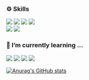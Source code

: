 ### ⚙️ Skills
<img src="https://img.shields.io/badge/java-007396.svg?style=flat-square&logo=OpenJDK&logoColor=white"/> <img src="https://img.shields.io/badge/python-3776AB.svg?style=flat-square&logo=python&logoColor=white"/> <img src="https://img.shields.io/badge/mysql-4479A1.svg?style=flat-square&logo=mysql&logoColor=white"/> <img src="https://img.shields.io/badge/git-F05032.svg?style=flat-square&logo=git&logoColor=white"> <br>
<img src="https://img.shields.io/badge/Spring-6DB33F.svg?style=flat-square&logo=Spring&logoColor=white"/> <img src="https://img.shields.io/badge/Spring Boot-6DB33F.svg?style=flat-square&logo=Spring Boot&logoColor=white"/>
<br>

### 🌱 I’m currently learning ...
<img src="https://img.shields.io/badge/AWS-232F3E.svg?style=flat-square&logo=amazonwebservices&logoColor=white"/> 
 <img src="https://img.shields.io/badge/Spring Security-6DB33F?style=for-the-badge&logo=Spring Security&logoColor=white"> <img src="https://img.shields.io/badge/JUnit5-25A162?style=for-the-badge&logo=JUnit5&logoColor=white"> <img src="https://img.shields.io/badge/GitHub Actions-2088FF?style=for-the-badge&logo=GitHub Actions&logoColor=white">



[![Anurag's GitHub stats](https://github-readme-stats.vercel.app/api?username=Yunju07)](https://github.com/Yunju07/github-readme-stats)
<br>

<!--
**Yunju07/Yunju07** is a ✨ _special_ ✨ repository because its `README.md` (this file) appears on your GitHub profile.

Here are some ideas to get you started:

- 🔭 I’m currently working on ...
- 🌱 I’m currently learning ...
- 👯 I’m looking to collaborate on ...
- 🤔 I’m looking for help with ...
- 💬 Ask me about ...
- 📫 How to reach me: ...
- 😄 Pronouns: ...
- ⚡ Fun fact: ...
-->
